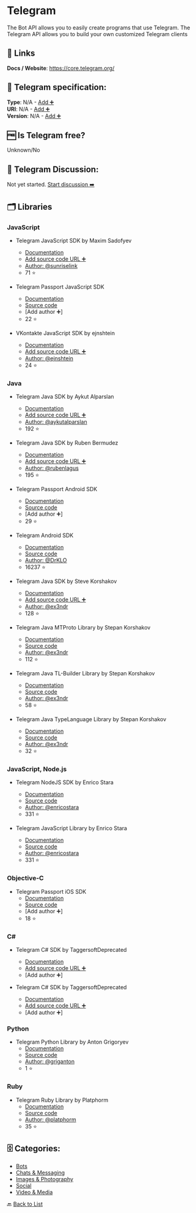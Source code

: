 # Telegram
The Bot API allows you to easily create programs that use Telegram. The Telegram API allows you to build your own customized Telegram clients

##  🔗 Links
**Docs / Website**: https://core.telegram.org/

## 🧬 Telegram specification:
**Type**: N/A - [Add ➕](https://github.com/apis-list/apis-list/edit/main/apis-list.yaml)  
**URI**: N/A - [Add ➕](https://github.com/apis-list/apis-list/edit/main/apis-list.yaml)  
**Version**: N/A - [Add ➕](https://github.com/apis-list/apis-list/edit/main/apis-list.yaml)

## 🆓 Is Telegram free?
 Unknown/No 

## 💬 Telegram Discussion:
Not yet started. [Start discussion ➡️](https://github.com/apis-list/apis-list/discussions/new)

## 🗂️ Libraries
### JavaScript
- Telegram JavaScript SDK by Maxim Sadofyev
    - [Documentation](https://github.com/sunriselink/TelegramApi)
    - [Add source code URL ➕]()
    - [Author: @sunriselink](https://github.com/sunriselink)
    - 71 ⭐

- Telegram Passport JavaScript SDK
    - [Documentation](https://core.telegram.org/passport/sdk-javascript)
    - [Source code](https://github.com/TelegramMessenger/TGPassportJsSDK)
    - [Add author ➕]
    - 22 ⭐

- VKontakte JavaScript SDK by ejnshtein
    - [Documentation](https://github.com/ejnshtein/vk-to-telegram)
    - [Add source code URL ➕]()
    - [Author: @ejnshtein](https://github.com/ejnshtein)
    - 24 ⭐

### Java
- Telegram Java SDK by Aykut Alparslan
    - [Documentation](https://github.com/aykutalparslan/Telegram-Server)
    - [Add source code URL ➕]()
    - [Author: @aykutalparslan](https://github.com/aykutalparslan)
    - 192 ⭐

- Telegram Java SDK by Ruben Bermudez
    - [Documentation](https://github.com/rubenlagus/TelegramApi)
    - [Add source code URL ➕]()
    - [Author: @rubenlagus](https://github.com/rubenlagus)
    - 195 ⭐

- Telegram Passport Android SDK
    - [Documentation](https://core.telegram.org/passport/sdk-android)
    - [Source code](https://github.com/TelegramMessenger/TGPassportAndroidSDK)
    - [Add author ➕]
    - 29 ⭐

- Telegram Android SDK
    - [Documentation](https://telegram.org/source)
    - [Source code](https://github.com/DrKLO/Telegram)
    - [Author: @DrKLO](https://github.com/DrKLO)
    - 16237 ⭐

- Telegram Java SDK by Steve Korshakov
    - [Documentation](https://github.com/ex3ndr/telegram-api)
    - [Add source code URL ➕]()
    - [Author: @ex3ndr](https://github.com/ex3ndr)
    - 128 ⭐

- Telegram Java MTProto Library by Stepan Korshakov
    - [Documentation](https://github.com/ex3ndr/telegram-mt/blob/master/README.md)
    - [Source code](https://github.com/ex3ndr/telegram-mt)
    - [Author: @ex3ndr](https://github.com/ex3ndr)
    - 112 ⭐

- Telegram Java TL-Builder Library by Stepan Korshakov
    - [Documentation](https://github.com/ex3ndr/telegram-tl/blob/master/README.md)
    - [Source code](https://github.com/ex3ndr/telegram-tl)
    - [Author: @ex3ndr](https://github.com/ex3ndr)
    - 58 ⭐

- Telegram Java TypeLanguage Library by Stepan Korshakov
    - [Documentation](https://github.com/ex3ndr/telegram-tl-core/blob/master/README.md)
    - [Source code](https://github.com/ex3ndr/telegram-tl-core)
    - [Author: @ex3ndr](https://github.com/ex3ndr)
    - 32 ⭐

### JavaScript, Node.js
- Telegram NodeJS SDK by Enrico Stara
    - [Documentation](https://github.com/enricostara/telegram.link)
    - [Source code](https://www.npmjs.com/package/telegram.link)
    - [Author: @enricostara](https://github.com/enricostara)
    - 331 ⭐

- Telegram JavaScript Library by Enrico Stara
    - [Documentation](https://www.npmjs.com/package/telegram.link)
    - [Source code](https://github.com/enricostara/telegram.link)
    - [Author: @enricostara](https://github.com/enricostara)
    - 331 ⭐

### Objective-C
- Telegram Passport iOS SDK
    - [Documentation](https://core.telegram.org/passport/sdk-ios-mac)
    - [Source code](https://github.com/TelegramMessenger/TGPassportKit)
    - [Add author ➕]
    - 18 ⭐

### C#
- Telegram C# SDK by TaggersoftDeprecated
    - [Documentation]()
    - [Add source code URL ➕]()
    - [Add author ➕]

- Telegram C# SDK by TaggersoftDeprecated
    - [Documentation]()
    - [Add source code URL ➕]()
    - [Add author ➕]

### Python
- Telegram Python Library by Anton Grigoryev
    - [Documentation](https://github.com/griganton/telepy/blob/master/README.md)
    - [Source code](https://github.com/griganton/telepy)
    - [Author: @griganton](https://github.com/griganton)
    - 1 ⭐

### Ruby
- Telegram Ruby Library by Platphorm
    - [Documentation](https://github.com/platphorm/telegram_rb/blob/master/README.md)
    - [Source code](https://github.com/platphorm/telegram_rb)
    - [Author: @platphorm](https://github.com/platphorm)
    - 35 ⭐


## 🗄️ Categories:
- [Bots](https://github.com/apis-list/apis-list#bots-)
- [Chats & Messaging](https://github.com/apis-list/apis-list#chats--messaging-)
- [Images & Photography](https://github.com/apis-list/apis-list#images--photography-)
- [Social](https://github.com/apis-list/apis-list#social-)
- [Video & Media](https://github.com/apis-list/apis-list#video--media-)

🔙  [Back to List](https://github.com/apis-list/apis-list)
